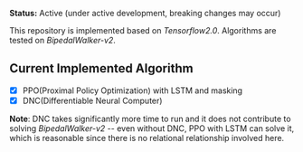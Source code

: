 **Status:** Active (under active development, breaking changes may occur)

This repository is implemented based on *Tensorflow2.0*. Algorithms are tested on *BipedalWalker-v2*.

## Current Implemented Algorithm

- [x] PPO(Proximal Policy Optimization) with LSTM and masking
- [x] DNC(Differentiable Neural Computer)

**Note**: DNC takes significantly more time to run and it does not contribute to solving *BipedalWalker-v2* -- even without DNC, PPO with LSTM can solve it, which is reasonable since there is no relational relationship involved here. 
